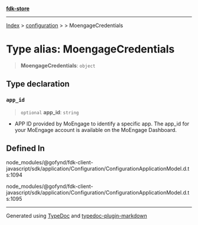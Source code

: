 [**fdk-store**](../../../README.md)
***

[Index](../../../API.md) > [configuration](../../README.md) > [<internal>](../README.md) > MoengageCredentials

# Type alias: MoengageCredentials

> **MoengageCredentials**: `object`

## Type declaration

### `app_id`

> `optional` **app\_id**: `string`

- APP ID provided by MoEngage to identify a
specific app. The app_id for your MoEngage account is available on the
MoEngage Dashboard.

## Defined In

node\_modules/@gofynd/fdk-client-javascript/sdk/application/Configuration/ConfigurationApplicationModel.d.ts:1094

node\_modules/@gofynd/fdk-client-javascript/sdk/application/Configuration/ConfigurationApplicationModel.d.ts:1095

***
Generated using [TypeDoc](https://typedoc.org/) and [typedoc-plugin-markdown](https://www.npmjs.com/package/typedoc-plugin-markdown)
